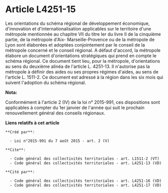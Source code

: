 # Article L4251-15

Les orientations du schéma régional de développement économique, d'innovation et d'internationalisation applicables sur le
territoire d'une métropole mentionnée au chapitre VII du titre Ier du livre II de la cinquième partie, de la métropole d'Aix-
Marseille-Provence ou de la métropole de Lyon sont élaborées et adoptées conjointement par le conseil de la métropole
concerné et le conseil régional. A défaut d'accord, la métropole élabore un document d'orientations stratégiques qui prend en
compte le schéma régional. Ce document tient lieu, pour la métropole, d'orientations au sens du deuxième alinéa de l'article
L. 4251-13. Il n'autorise pas la métropole à définir des aides ou ses propres régimes d'aides, au sens de l'article L.
1511-2. Ce document est adressé à la région dans les six mois qui suivent l'adoption du schéma régional.

**Nota:**

Conformément à l'article 2 (IV) de la loi n° 2015-991, ces dispositions sont applicables à compter du 1er janvier de l'année
qui suit le prochain renouvellement général des conseils régionaux.

**Liens relatifs à cet article**

	**Créé par**:

	  - Loi n°2015-991 du 7 août 2015 - art. 2 (V)

	**Cite**:

	  - Code général des collectivités territoriales - art. L1511-2 (VT)
	  - Code général des collectivités territoriales - art. L4251-13 (VD)

	**Cité par**:

	  - Code général des collectivités territoriales - art. L4251-16 (VD)
	  - Code général des collectivités territoriales - art. L4251-17 (VD)
